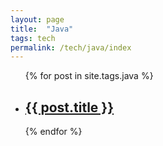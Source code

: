 ```yaml
---
layout: page
title:  "Java"
tags: tech
permalink: /tech/java/index
---
```


<ul class="post-list">
  {% for post in site.tags.java %}
    <li>
      <h2>
        <a class="post-link" href="{{ post.url | prepend: site.baseurl }}">{{ post.title }}</a>
      </h2>
    </li>
  {% endfor %}
</ul>
